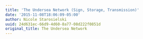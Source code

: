 ```yaml
---
title: 'The Undersea Network (Sign, Storage, Transmission)'
date: '2015-11-08T18:06:09-05:00'
author: Nicole Starosielski
uuid: 24d631ec-66d9-4d60-8a77-08d222f0851d
original_title: The Undersea Network
---
```



